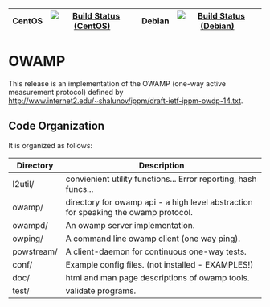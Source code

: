 | CentOS        | [![Build Status (CentOS)](https://perfsonar-dev3.grnoc.iu.edu/jenkins/buildStatus/icon?job=owamp-centos)](https://perfsonar-dev3.grnoc.iu.edu/jenkins/view/Debian/job/owamp-centos/) | Debian      | [![Build Status (Debian)](https://perfsonar-dev3.grnoc.iu.edu/jenkins/buildStatus/icon?job=owamp-debian-source)](https://perfsonar-dev3.grnoc.iu.edu/jenkins/view/Debian/job/owamp-debian-source/) |
| -------------|-------------|-------------|-------------|

# OWAMP

This release is an implementation of the OWAMP (one-way active measurement protocol) defined by http://www.internet2.edu/~shalunov/ippm/draft-ietf-ippm-owdp-14.txt.

## Code Organization
It is organized as follows:

Directory | Description
--- | ---
I2util/ | convienient utility functions... Error reporting, hash funcs...
owamp/ | directory for owamp api - a high level abstraction for speaking the owamp protocol.
owampd/ | An owamp server implementation.
owping/ | A command line owamp client (one way ping).
powstream/ | A client-daemon for continuous one-way tests. 
conf/ | Example config files. (not installed - EXAMPLES!)
doc/ | html and man page descriptions of owamp tools.
test/ | validate programs.

